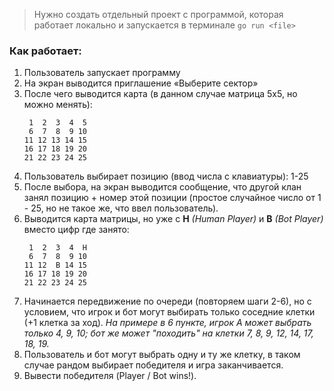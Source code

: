 > Нужно создать отдельный проект с программой, которая работает локально и запускается в терминале `go run <file>`

### Как работает:

1. Пользователь запускает программу
2. На экран выводится приглашение «Выберите сектор»
3. После чего выводится карта (в данном случае матрица 5х5, но можно менять):
	```
	 1  2  3  4  5
	 6  7  8  9 10
	11 12 13 14 15
	16 17 18 19 20
	21 22 23 24 25
	```
4. Пользователь выбирает позицию (ввод числа с клавиатуры): 1-25
5. После выбора, на экран выводится сообщение, что другой клан занял позицию + номер этой позиции (простое случайное число от 1 - 25, но не такое же, что ввел пользователь).
6. Выводится карта матрицы, но уже с **H** *(Human Player)* и **B** *(Bot Player)* вместо цифр где занято:
	```
	 1  2  3  4  H
	 6  7  8  9 10
	11 12  B 14 15
	16 17 18 19 20
	21 22 23 24 25
	```
7. Начинается передвижение по очереди (повторяем шаги 2-6), но с условием, что игрок и бот могут выбирать только соседние клетки (+1 клетка за ход). *На примере в 6 пункте, игрок А может выбрать только 4, 9, 10; бот же может "походить" на клетки 7, 8, 9, 12, 14, 17, 18, 19.*
8. Пользователь и бот могут выбрать одну и ту же клетку, в таком случае рандом выбирает победителя и игра заканчивается.
9. Вывести победителя (Player / Bot wins!).
